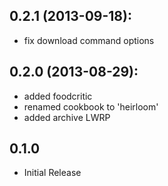 ## 0.2.1 (2013-09-18):
* fix download command options

## 0.2.0 (2013-08-29):
* added foodcritic
* renamed cookbook to 'heirloom'
* added archive LWRP

## 0.1.0
* Initial Release
